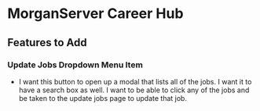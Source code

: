 # MorganServer Career Hub

## Features to Add
### Update Jobs Dropdown Menu Item
- I want this button to open up a modal that lists all of the jobs. I want it to have a search box as well. I want to be able to click any of the jobs and be taken to the update jobs page to update that job.